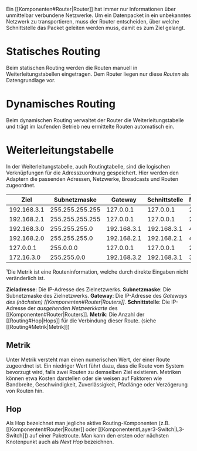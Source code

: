 Ein [[Komponenten#Router|Router]] hat immer nur Informationen über unmittelbar verbundene Netzwerke. Um ein Datenpacket in ein unbekanntes Netzwerk zu transportieren, muss der Router entscheiden, über welche Schnittstelle das Packet geleiten werden muss, damit es zum Ziel gelangt.

# Statisches Routing
Beim statischen Routing werden die Routen manuell in Weiterleitungstabellen eingetragen. Dem Router liegen nur diese *Routen* als Datengrundlage vor.

# Dynamisches Routing
Beim dynamischen Routing verwaltet der Router die Weiterleitungstabelle und trägt im laufenden Betrieb neu ermittelte Routen automatisch ein.

# Weiterleitungstabelle
In der Weiterleitungstabelle, auch Routingtabelle, sind die logischen Verknüpfungen für die Adresszuordnung gespeichert. Hier werden den Adaptern die passenden Adressen, Netzwerke, Broadcasts und Routen zugeordnet.

| Ziel        | Subnetzmaske    | Gateway     | Schnittstelle | Metrik¹ |
|-------------|-----------------|-------------|---------------| --------|
| 192.168.3.1 | 255.255.255.255 | 127.0.0.1   | 127.0.0.1     | 25      |
| 192.168.2.1 | 255.255.255.255 | 127.0.0.1   | 127.0.0.1     | 25      |
| 192.168.3.0 | 255.255.255.0   | 192.168.3.1 | 192.168.3.1   | 45      |
| 192.168.2.0 | 255.255.255.0   | 192.168.2.1 | 192.168.2.1   | 45      |
| 127.0.0.1   | 255.0.0.0       | 127.0.0.1   | 127.0.0.1     | 2       |
| 172.16.3.0  | 255.255.0.0     | 192.168.3.2 | 192.168.3.1   | 3       |

¹Die Metrik ist eine Routeninformation, welche durch direkte Eingaben nicht veränderlich ist.

**Zieladresse**: Die IP-Adresse des Zielnetzwerks. 
**Subnetzmaske**: Die Subnetzmaske des Zielnetzwerks. 
**Gateway**: Die IP-Adresse des *Gateways des (nächsten) [[Komponenten#Router|Routers]]*. 
**Schnittstelle**: Die IP-Adresse der *ausgehenden Netzwerkkarte* des [[Komponenten#Router|Routers]].
**Metrik**: Die Anzahl der [[Routing#Hop|Hops]] für die Verbindung dieser Route. (siehe [[Routing#Metrik|Metrik]])

## Metrik
Unter Metrik versteht man einen numerischen Wert, der einer Route zugeordnet ist. Ein niedriger Wert führt dazu, dass die Route vom System bevorzugt wird, falls zwei Routen zu demselben Ziel existieren. Metriken können etwa Kosten darstellen oder sie weisen auf Faktoren wie Bandbreite, Geschwindigkeit, Zuverlässigkeit, Pfadlänge oder Verzögerung von Routen hin. 

## Hop
Als Hop bezeichnet man jegliche aktive Routing-Komponenten (z.B. [[Komponenten#Router|Router]] oder [[Komponenten#Layer3-Switch|L3-Switch]]) auf einer Paketroute. Man kann den ersten oder nächsten Knotenpunkt auch als *Next Hop* bezeichnen. 